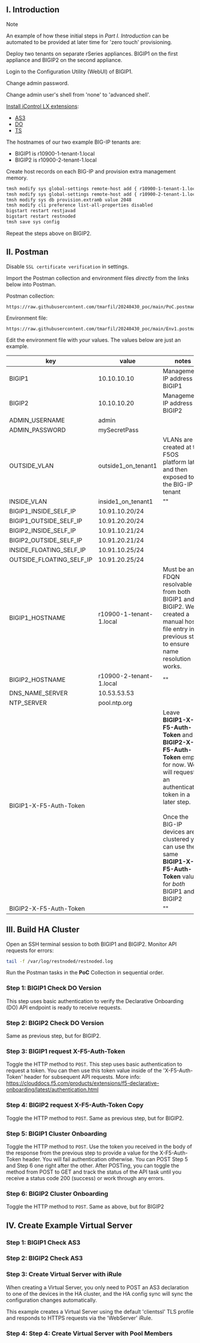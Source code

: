 ## I. Introduction

>[!NOTE]
>An example of how these initial steps in *Part I. Introduction* can be automated to be provided at later time for 'zero touch' provisioning.

Deploy two tenants on separate rSeries appliances. BIGIP1 on the first appliance and BIGIP2 on the second appliance.

Login to the Configuration Utility (WebUI) of BIGIP1.

Change admin password.

Change admin user's shell from 'none' to 'advanced shell'.

[Install iControl LX extensions](https://clouddocs.f5.com/products/extensions/f5-appsvcs-extension/latest/userguide/installation.html):
- [AS3](https://clouddocs.f5.com/products/extensions/f5-appsvcs-extension/latest/)
- [DO](https://clouddocs.f5.com/products/extensions/f5-declarative-onboarding/latest/)
- [TS](https://clouddocs.f5.com/products/extensions/f5-telemetry-streaming/latest/)

The hostnames of our two example BIG-IP tenants are:

- BIGIP1 is r10900-1-tenant-1.local
- BIGIP2 is r10900-2-tenant-1.local

Create host records on each BIG-IP and provision extra management memory.

```bash
tmsh modify sys global-settings remote-host add { r10900-1-tenant-1.local {hostname r10900-1-tenant-1.local addr 10.10.10.10}}
tmsh modify sys global-settings remote-host add { r10900-2-tenant-1.local {hostname r10900-2-tenant-1.local addr 10.10.10.20}}
tmsh modify sys db provision.extramb value 2048
tmsh modify cli preference list-all-properties disabled
bigstart restart restjavad
bigstart restart restnoded
tmsh save sys config
```

Repeat the steps above on BIGIP2.

## II. Postman

Disable `SSL certificate verification` in settings.

Import the Postman collection and environment files _directly_ from the links below into Postman.

Postman collection:
```
https://raw.githubusercontent.com/tmarfil/20240430_poc/main/PoC.postman_collection.json
```
Environment file:
```
https://raw.githubusercontent.com/tmarfil/20240430_poc/main/Env1.postman_environment.json
```
Edit the environment file with _your_ values. The values below are just an example.

| key                      | value                   | notes                                                                                                                                                                                                                                                                   |
| ------------------------ | ----------------------- | ----------------------------------------------------------------------------------------------------------------------------------------------------------------------------------------------------------------------------------------------------------------------- |
| BIGIP1                   | 10.10.10.10             | Management IP address of BIGIP1                                                                                                                                                                                                                                         |
| BIGIP2                   | 10.10.10.20             | Management IP address of BIGIP2                                                                                                                                                                                                                                         |
| ADMIN_USERNAME           | admin                   |                                                                                                                                                                                                                                                                         |
| ADMIN_PASSWORD           | mySecretPass            |                                                                                                                                                                                                                                                                         |
| OUTSIDE_VLAN             | outside1_on_tenant1     | VLANs are created at the F5OS platform later and then exposed to the BIG-IP tenant                                                                                                                                                                                     |
| INSIDE_VLAN              | inside1_on_tenant1      | ""                                                                                                                                                                                                                                                                      |
| BIGIP1_INSIDE_SELF_IP    | 10.91.10.20/24          |                                                                                                                                                                                                                                                                         |
| BIGIP1_OUTSIDE_SELF_IP   | 10.91.20.20/24          |                                                                                                                                                                                                                                                                         |
| BIGIP2_INSIDE_SELF_IP    | 10.91.10.21/24          |                                                                                                                                                                                                                                                                         |
| BIGIP2_OUTSIDE_SELF_IP   | 10.91.20.21/24          |                                                                                                                                                                                                                                                                         |
| INSIDE_FLOATING_SELF_IP  | 10.91.10.25/24          |                                                                                                                                                                                                                                                                         |
| OUTSIDE_FLOATING_SELF_IP | 10.91.20.25/24          |                                                                                                                                                                                                                                                                         |
| BIGIP1_HOSTNAME          | r10900-1-tenant-1.local | Must be an FDQN resolvable from both BIGIP1 and BIGIP2. We created a manual hosts file entry in a previous step to ensure name resolution works.                                                                                                                        |
| BIGIP2_HOSTNAME          | r10900-2-tenant-1.local | ""                                                                                                                                                                                                                                                                      |
| DNS_NAME_SERVER          | 10.53.53.53             |                                                                                                                                                                                                                                                                         |
| NTP_SERVER               | pool.ntp.org            |                                                                                                                                                                                                                                                                         |
| BIGIP1-X-F5-Auth-Token   |                         | Leave **BIGIP1-X-F5-Auth-Token** and **BIGIP2-X-F5-Auth-Token** empty for now. We will request an authentication token in a later step.<br><br>Once the BIG-IP devices are clustered you can use the same **BIGIP1-X-F5-Auth-Token** value for _both_ BIGIP1 and BIGIP2 |
| BIGIP2-X-F5-Auth-Token   |                         | ""                                                                                                                                                                                                                                                                      |


## III. Build HA Cluster

Open an SSH terminal session to both BIGIP1 and BIGIP2. Monitor API requests for errors:

```bash
tail -f /var/log/restnoded/restnoded.log
```

Run the Postman tasks in the **PoC** Collection in sequential order.

### Step 1: BIGIP1 Check DO Version
This step uses basic authentication to verify the Declarative Onboarding (DO) API endpoint is ready to receive requests.

### Step 2: BIGIP2 Check DO Version
Same as previous step, but for BIGIP2.

### Step 3: BIGIP1 request X-F5-Auth-Token
Toggle the HTTP method to `POST`. This step uses basic authentication to request a token. You can then use this token value inside of the 'X-F5-Auth-Token' header for subsequent API requests. More info: https://clouddocs.f5.com/products/extensions/f5-declarative-onboarding/latest/authentication.html

### Step 4: BIGIP2 request X-F5-Auth-Token Copy
Toggle the HTTP method to `POST`. Same as previous step, but for BIGIP2.

### Step 5: BIGIP1 Cluster Onboarding
Toggle the HTTP method to `POST`. Use the token you received in the body of the response from the previous step to provide a value for the X-F5-Auth-Token header. You will fail authentication otherwise. You can POST Step 5 and Step 6 one right after the other. After POSTing, you can toggle the method from POST to GET and track the status of the API task until you receive a status code 200 (success) or work through any errors.

### Step 6: BIGIP2 Cluster Onboarding
Toggle the HTTP method to `POST`. Same as above, but for BIGIP2

## IV. Create Example Virtual Server

### Step 1: BIGIP1 Check AS3

### Step 2: BIGIP2 Check AS3

### Step 3: Create Virtual Server with iRule
When creating a Virtual Server, you only need to POST an AS3 declaration to one of the devices in the HA cluster, and the HA config sync will sync the configuration changes automatically.

This example creates a Virtual Server using the default 'clientssl' TLS profile and responds to HTTPS requests via the 'WebServer' iRule.

### Step 4: Step 4: Create Virtual Server with Pool Members
